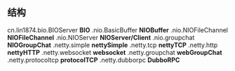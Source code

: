 ## 结构
  cn.lin1874.bio.BIOServer          **BIO**
            .nio.BasicBuffer        **NIOBuffer**
            .nio.NIOFileChannel     **NIOFileChannel**
            .nio.NIOServer          **NIOServer/Client**
            .nio.groupchat          **NIOGroupChat**
            .netty.simple           **nettySimple**
            .netty.tcp              **nettyTCP**
            .netty.http             **nettyHTTP**
            .netty.websocket        **websocket**
            .netty.groupchat        **webGroupChat**
            .netty.protocoltcp      **protocolTCP**
            .netty.dubborpc         **DubboRPC**